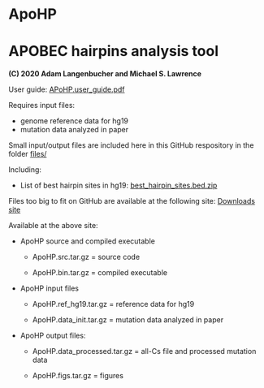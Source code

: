 # ApoHP

# APOBEC hairpins analysis tool

**(C) 2020 Adam Langenbucher and Michael S. Lawrence**

User guide: [APoHP.user_guide.pdf](http://github.com/alangenb/ApoHP/blob/main/ApoHP.user_guide.pdf)

Requires input files:
* genome reference data for hg19
* mutation data analyzed in paper

Small input/output files are included here in this GitHub respository in the folder [files/](./files)

Including:
* List of best hairpin sites in hg19: [best_hairpin_sites.bed.zip](http://github.com/alangenb/ApoHP/blob/main/files/data/processed/best_hairpin_sites.bed.zip)

Files too big to fit on GitHub are available at the following site:
[Downloads site](http://www.dropbox.com/sh/8hiyfv542f1i6sy/AABnd-gmXo8y2TA3Z7k-VJN_a?dl=0)

Available at the above site:

* ApoHP source and compiled executable

  * ApoHP.src.tar.gz = source code

  * ApoHP.bin.tar.gz = compiled executable

* ApoHP input files

  * ApoHP.ref_hg19.tar.gz          = reference data for hg19

  * ApoHP.data_init.tar.gz         = mutation data analyzed in paper

* ApoHP output files:
 
  * ApoHP.data_processed.tar.gz    = all-Cs file and processed mutation data

  * ApoHP.figs.tar.gz              = figures

